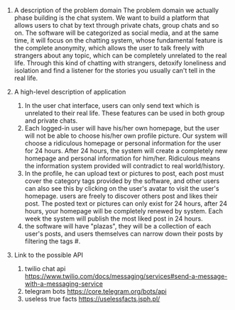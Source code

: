 1. A description of the problem domain
   The problem domain we actually phase building is the chat system. 
   We want to build a platform that allows users to chat by text through private chats, 
   group chats and so on. The software will be categorized as social media, and at the same time, it 
   will focus on the chatting system, whose fundamental feature is the complete anonymity, which allows 
   the user to talk freely with strangers about any topic, which can be completely unrelated to the real life. 
   Through this kind of chatting with strangers, detoxify loneliness and isolation and find a listener for 
   the stories you usually can't tell in the real life.

2. A high-level description of application 
   1. In the user chat interface, users can only send text which is unrelated to their real life.
   These features can be used in both group and private chats.
   2. Each logged-in user will have his/her own homepage, but the user will not be able to choose his/her own profile picture. 
   Our system will choose a ridiculous homepage or personal information for the user for 24 hours. After 24 hours,
   the system will create a completely new homepage and personal information for him/her. Ridiculous means the information system
   provided will contradict to real world/history.
   3. In the profile, he can upload text or pictures to post, each post must cover the category tags provided by the software, 
      and other users can also see this by clicking on the user's avatar to visit the user's homepage. 
   users are freely to discover others post and likes their post. The posted text or pictures can only exist for 24 hours, 
   after 24 hours, your homepage will be completely renewed by system. Each week the system will publish the most liked post in 24 hours.
   4. the software will have "plazas", they will be a collection of each user's posts, and users themselves can narrow down 
      their posts by filtering the tags #.
3. Link to the possible API
   1. twilio chat api
      https://www.twilio.com/docs/messaging/services#send-a-message-with-a-messaging-service
   2. telegram bots
      https://core.telegram.org/bots/api
   3. useless true facts 
      https://uselessfacts.jsph.pl/